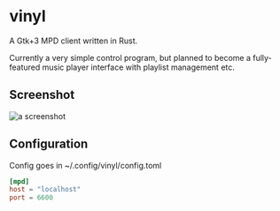 vinyl
=====

A Gtk+3 MPD client written in Rust.

Currently a very simple control program, but planned to become a fully-featured music player interface with playlist
management etc.

Screenshot
----------

![a screenshot](https://novaember.com/s/8f9453/IAWT4X.png)

Configuration
-------------

Config goes in ~/.config/vinyl/config.toml

```toml
[mpd]
host = "localhost"
port = 6600
```
